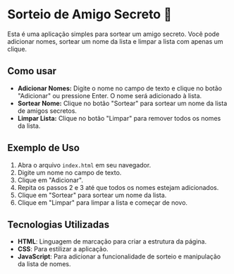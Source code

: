 
# Sorteio de Amigo Secreto 🎉

Esta é uma aplicação simples para sortear um amigo secreto. Você pode adicionar nomes, sortear um nome da lista e limpar a lista com apenas um clique.


## Como usar

- **Adicionar Nomes:** Digite o nome no campo de texto e clique no botão "Adicionar" ou pressione Enter. O nome será adicionado à lista.
- **Sortear Nome:** Clique no botão "Sortear" para sortear um nome da lista de amigos secretos.
- **Limpar Lista:** Clique no botão "Limpar" para remover todos os nomes da lista.

## Exemplo de Uso

1. Abra o arquivo `index.html` em seu navegador.
2. Digite um nome no campo de texto.
3. Clique em "Adicionar".
4. Repita os passos 2 e 3 até que todos os nomes estejam adicionados.
5. Clique em "Sortear" para sortear um nome da lista.
6. Clique em "Limpar" para limpar a lista e começar de novo.

## Tecnologias Utilizadas

- **HTML**: Linguagem de marcação para criar a estrutura da página.
- **CSS**: Para estilizar a aplicação.
- **JavaScript**: Para adicionar a funcionalidade de sorteio e manipulação da lista de nomes.
